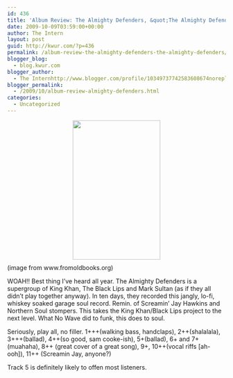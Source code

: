 ```yaml
---
id: 436
title: 'Album Review: The Almighty Defenders, &quot;The Almighty Defenders&quot;'
date: 2009-10-09T03:59:00+00:00
author: The Intern
layout: post
guid: http://kwur.com/?p=436
permalink: /album-review-the-almighty-defenders-the-almighty-defenders/
blogger_blog:
  - blog.kwur.com
blogger_author:
  - The Internhttp://www.blogger.com/profile/10349737742583608674noreply@blogger.com
blogger_permalink:
  - /2009/10/album-review-almighty-defenders.html
categories:
  - Uncategorized
---
```

<div class="pf-content">
  <p>
    <a onblur="try {parent.deselectBloggerImageGracefully();} catch(e) {}" href="http://www.kwur.com/blog/uploaded_images/0035-StSimon-Stylites-Hermit-of-the-Pillar-q26-585x928-742191.jpg"><img style="margin: 0px auto 10px; display: block; text-align: center; cursor: pointer; width: 202px; height: 320px;" src="http://www.kwur.com/blog/uploaded_images/0035-StSimon-Stylites-Hermit-of-the-Pillar-q26-585x928-742187.jpg" alt="" border="0" /></a>(image from www.fromoldbooks.org)
  </p>
  
  <p>
    WOAH!! Best thing I&#8217;ve heard all year. The Almighty Defenders is a supergroup of King Khan, The Black Lips and Mark Sultan (as if they all didn&#8217;t play together anyway). In ten days, they recorded this jangly, lo-fi, whiskey soaked garage soul record. Remin. of Screamin&#8217; Jay Hawkins and Northern Soul stompers. This takes the King Khan/Black Lips project to the next level. What No Wave did to funk, this does to soul.
  </p>
  
  <p>
    Seriously, play all, no filler. 1+++(walking bass, handclaps), 2++(shalalala), 3+++(ballad), 4++(so good, sam cooke-ish), 5+(ballad), 6+ and 7+(muahaha), 8++ (great cover of a great song), 9+, 10++(vocal riffs [ah-ooh]), 11++ (Screamin Jay, anyone?)
  </p>
  
  <p>
    Track 5 is definitely likely to offen most listeners.
  </p>
</div>